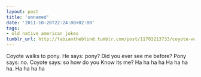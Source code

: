 ```yaml
---
layout: post
title: 'unnamed'
date: '2011-10-20T22:24:08+02:00'
tags:
- old native american jokes
tumblr_url: http://fabiantheblind.tumblr.com/post/11703213733/coyote-walks-to-pony-he-says-pony-did-you-ever
---
```

Coyote walks to pony. He says: pony? Did you ever see me before? 
Pony says: no. Coyote says: so how do you Know its me? 
Ha ha ha ha   Ha ha ha ha. Ha ha ha ha
